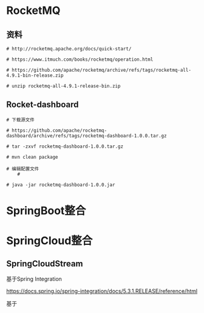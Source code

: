 # RocketMQ

## 资料

```shell
# http://rocketmq.apache.org/docs/quick-start/

# https://www.itmuch.com/books/rocketmq/operation.html

# https://github.com/apache/rocketmq/archive/refs/tags/rocketmq-all-4.9.1-bin-release.zip

# unzip rocketmq-all-4.9.1-release-bin.zip

```



## Rocket-dashboard

```shell
# 下载源文件

# https://github.com/apache/rocketmq-dashboard/archive/refs/tags/rocketmq-dashboard-1.0.0.tar.gz

# tar -zxvf rocketmq-dashboard-1.0.0.tar.gz

# mvn clean package

# 编辑配置文件
	#
	
# java -jar rocketmq-dashboard-1.0.0.jar
```





# SpringBoot整合

# SpringCloud整合

## SpringCloudStream

基于Spring Integration

https://docs.spring.io/spring-integration/docs/5.3.1.RELEASE/reference/html

基于
